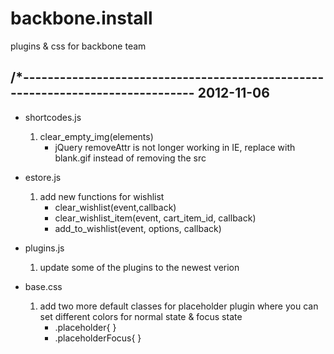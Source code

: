 backbone.install
================

plugins &amp; css for backbone team

/*-------------------------------------------------------------------------------
  2012-11-06
-------------------------------------------------------------------------------

- shortcodes.js 
	1) clear_empty_img(elements)
		- jQuery removeAttr is not longer working in IE, replace with blank.gif instead of removing the src

- estore.js
	1) add new functions for wishlist
		- clear_wishlist(event,callback)
		- clear_wishlist_item(event, cart_item_id, callback)
		- add_to_wishlist(event, options, callback)

- plugins.js
	1) update some of the plugins to the newest verion
	
- base.css
	1) add two more default classes for placeholder plugin where you can set different colors for normal state & focus state
		- .placeholder{ }
		- .placeholderFocus{ }
